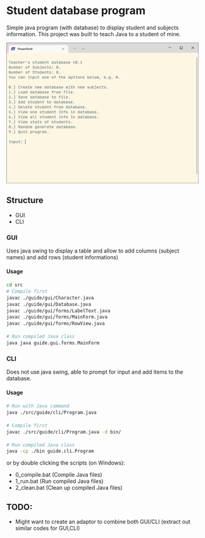 # Student database program

Simple java program (with database) to display student and subjects information. This project was built to teach Java to a student of mine.

![alt text](Screenshots/Screenshots.PNG "Screenshots")

## Structure

- GUI
- CLI

### GUI

Uses java swing to display a table and allow to add columns (subject names) and add rows (student informations)

#### Usage

```bash
cd src
# Compile first
javac ./guide/gui/Character.java
javac ./guide/gui/Database.java
javac ./guide/gui/forms/LabelText.java
javac ./guide/gui/forms/MainForm.java
javac ./guide/gui/forms/RowView.java

# Run compiled Java class
java java guide.gui.forms.MainForm
```

### CLI

Does not use java swing, able to prompt for input and add items to the database.

#### Usage

```bash
# Run with Java command
java ./src/guide/cli/Program.java

# Compile first
javac ./src/guide/cli/Program.java -d bin/

# Run compiled Java class
java -cp ./bin guide.cli.Program
```

or by double clicking the scripts (on Windows):

- 0_compile.bat (Compile Java files)
- 1_run.bat (Run compiled Java files)
- 2_clean.bat (Clean up compiled Java files)

## TODO:

- Might want to create an adaptor to combine both GUI/CLI (extract out similar codes for GUI,CLI)